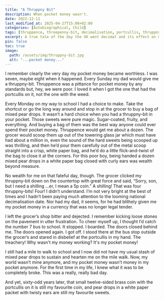 ```yaml
---
title: "A Thruppny Bit"
description: When pocket money wasn't.
date: 2022-12-11
last_modified_at: 2025-04-27T15:00+02:00
categories: [Autobiographical, Child]
tags: [thruppence, threepenny-bit, decimalisation, portcullis, thruppny-bit]
excerpt: A true tale of the day the UK went decimal and its effect on me as a eight-year-old.
pin: false
toc: true
image:
  path: /assets/img/thruppny-bit.jpg
  alt: "...pocket money..."
---
```


I remember clearly the very day my pocket money became worthless. I was seven, maybe eight when it happened. Every Sunday my dad would give me a thruppny-bit. Thruppence was a pittance for pocket money by any standards but, hey, we were poor. I loved it when I got the one that had the portcullis on it, not the one with the weed.

Every Monday on my way to school I had a choice to make. Take the shortcut or go the long way around and stop in at the grocer to buy a bag of mixed pear drops. It wasn’t a hard choice when you had a thruppny-bit in your pocket. Those sweets were pure magic. Sugar-coated, fruity, and everything. And buying a bag of them was the best way anyone could ever spend their pocket money. Thruppence would get me about a dozen. The grocer would scoop them up out of the towering glass jar which must have had about a million in, even the sound of the hard sweets being scooped up was thrilling, and then he’d pour them carefully out of the metal scoop straight into a crisp, white paper bag, and he’d do a little flick-and-twist of the bag to close it at the corners. For this poor boy, being handed a dozen mixed pear drops in a white paper bag closed with curly ears was wealth beyond measure.

No wealth for me on that fateful day, though. The grocer clicked my thruppny-bit down on the countertop with great force and said, “Sorry, son, but I need a shilling …er, I mean a 5p coin.” A shilling! That was four thruppny-bits! Four! I didn’t understand. I’m not very bright at the best of times and I hadn’t been paying much attention to the looming national decimalisation date. Nor had my dad, it seems, for he had blithely given me my pocket money in a currency that was no longer legal tender.

I left the grocer’s shop bitter and dejected. I remember kicking loose stones on the pavement in utter frustration. To cheer myself up, I thought I’d catch the number 7 bus to school. It stopped. I boarded. The doors closed behind me. The doors opened again. I got off. I stood there at the bus stop outside the grocer’s and stared in disbelief at the portcullis in my hand. The treachery! Why wasn't my money working? It's my pocket money! 

I still had a mile to walk to school and I now did not have my usual stash of mixed pear drops to sustain and hearten me on the mile walk. Now, my world wasn’t mine anymore, and my pocket money wasn’t money in my pocket anymore. For the first time in my life, I knew what it was to be completely broke. This was a really, really bad day.

And yet, sixty-odd years later, that small twelve-sided brass coin with the portcullis on it is still my favourite coin, and pear drops in a white paper packet with twisty ears are still my favourite sweets.
